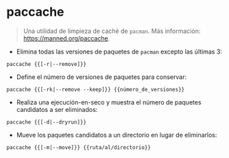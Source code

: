 # paccache

> Una utilidad de limpieza de caché de `pacman`.
> Más información: <https://manned.org/paccache>.

- Elimina todas las versiones de paquetes de `pacman` excepto las últimas 3:

`paccache {{[-r|--remove]}}`

- Define el número de versiones de paquetes para conservar:

`paccache {{[-rk|--remove --keep]}} {{número_de_versiones}}`

- Realiza una ejecución-en-seco y muestra el número de paquetes candidatos a ser eliminados:

`paccache {{[-d|--dryrun]}}`

- Mueve los paquetes candidatos a un directorio en lugar de eliminarlos:

`paccache {{[-m|--move]}} {{ruta/al/directorio}}`
